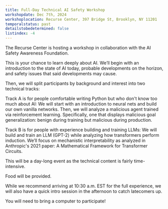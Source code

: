 ```yaml
---
title: Full-Day Technical AI Safety Workshop
workshopdate: Dec 7th, 2024
workshoplocation: Recurse Center, 397 Bridge St, Brooklyn, NY 11201
temporalstatus: past
detailstobedetermined: false
listindex: -4
---
```


The Recurse Center is hosting a workshop in collaboration with the AI Safety Awareness Foundation.

This is your chance to learn deeply about AI. We’ll begin with an introduction to the state of AI today, probable developments on the horizon, and safety issues that said developments may cause.

Then, we will split participants by background and interest into two technical tracks:

Track A is for people comfortable writing Python but who don't know too much about AI: We will start with an introduction to neural nets and build our own vanilla networks. Then, we will analyze a malicious agent trained via reinforcement learning. Specifically, one that displays malicious goal generalization: benign during training but malicious during production.

Track B is for people with experience building and training LLMs: We will build and train an LLM (GPT-2) while analyzing how transformers perform induction. We’ll focus on mechanistic interpretability as analyzed in Anthropic's 2021 paper: A Mathematical Framework for Transformer Circuits.

This will be a day-long event as the technical content is fairly time-intensive.

Food will be provided.

While we recommend arriving at 10:30 a.m. EST for the full experience, we will also have a quick intro session in the afternoon to catch latecomers up.

You will need to bring a computer to participate!
